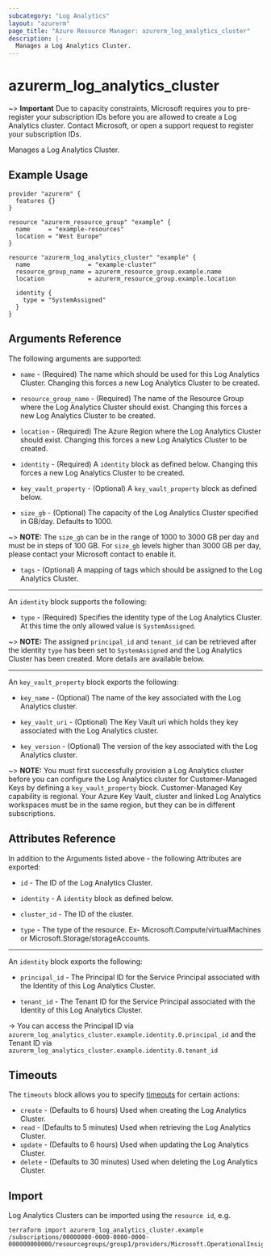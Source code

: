```yaml
---
subcategory: "Log Analytics"
layout: "azurerm"
page_title: "Azure Resource Manager: azurerm_log_analytics_cluster"
description: |-
  Manages a Log Analytics Cluster.
---
```


# azurerm_log_analytics_cluster


~> **Important** Due to capacity constraints, Microsoft requires you to pre-register your subscription IDs before you are allowed to create a Log Analytics cluster. Contact Microsoft, or open a support request to register your subscription IDs.

Manages a Log Analytics Cluster.

## Example Usage

```hcl
provider "azurerm" {
  features {}
}

resource "azurerm_resource_group" "example" {
  name     = "example-resources"
  location = "West Europe"
}

resource "azurerm_log_analytics_cluster" "example" {
  name                = "example-cluster"
  resource_group_name = azurerm_resource_group.example.name
  location            = azurerm_resource_group.example.location

  identity {
    type = "SystemAssigned"
  }
}
```

## Arguments Reference

The following arguments are supported:

* `name` - (Required) The name which should be used for this Log Analytics Cluster. Changing this forces a new Log Analytics Cluster to be created.

* `resource_group_name` - (Required) The name of the Resource Group where the Log Analytics Cluster should exist. Changing this forces a new Log Analytics Cluster to be created.

* `location` - (Required) The Azure Region where the Log Analytics Cluster should exist. Changing this forces a new Log Analytics Cluster to be created.

* `identity` - (Required)  A `identity` block as defined below. Changing this forces a new Log Analytics Cluster to be created.

* `key_vault_property` - (Optional)  A `key_vault_property` block as defined below.

* `size_gb` - (Optional) The capacity of the Log Analytics Cluster specified in GB/day. Defaults to 1000.

~> **NOTE:** The `size_gb` can be in the range of 1000 to 3000 GB per day and must be in steps of 100 GB. For `size_gb` levels higher than 3000 GB per day, please contact your Microsoft contact to enable it.

* `tags` - (Optional) A mapping of tags which should be assigned to the Log Analytics Cluster.

---

An `identity` block supports the following:

* `type` - (Required) Specifies the identity type of the Log Analytics Cluster. At this time the only allowed value is `SystemAssigned`.

~> **NOTE:** The assigned `principal_id` and `tenant_id` can be retrieved after the identity `type` has been set to `SystemAssigned` and the Log Analytics Cluster has been created. More details are available below.

---

An `key_vault_property` block exports the following:

* `key_name` - (Optional) The name of the key associated with the Log Analytics cluster.

* `key_vault_uri` - (Optional) The Key Vault uri which holds they key associated with the Log Analytics cluster.

* `key_version` - (Optional) The version of the key associated with the Log Analytics cluster.

~> **NOTE:** You must first successfully provision a Log Analytics cluster before you can configure the Log Analytics cluster for Customer-Managed Keys by defining a `key_vault_property` block. Customer-Managed Key capability is regional. Your Azure Key Vault, cluster and linked Log Analytics workspaces must be in the same region, but they can be in different subscriptions.

## Attributes Reference

In addition to the Arguments listed above - the following Attributes are exported: 

* `id` - The ID of the Log Analytics Cluster.

* `identity` - A `identity` block as defined below.

* `cluster_id` - The ID of the cluster.

* `type` - The type of the resource. Ex- Microsoft.Compute/virtualMachines or Microsoft.Storage/storageAccounts.

---

An `identity` block exports the following:

* `principal_id` - The Principal ID for the Service Principal associated with the Identity of this Log Analytics Cluster.

* `tenant_id` - The Tenant ID for the Service Principal associated with the Identity of this Log Analytics Cluster.

-> You can access the Principal ID via `azurerm_log_analytics_cluster.example.identity.0.principal_id` and the Tenant ID via `azurerm_log_analytics_cluster.example.identity.0.tenant_id`

## Timeouts

The `timeouts` block allows you to specify [timeouts](https://www.terraform.io/docs/configuration/resources.html#timeouts) for certain actions:

* `create` - (Defaults to 6 hours) Used when creating the Log Analytics Cluster.
* `read` - (Defaults to 5 minutes) Used when retrieving the Log Analytics Cluster.
* `update` - (Defaults to 6 hours) Used when updating the Log Analytics Cluster.
* `delete` - (Defaults to 30 minutes) Used when deleting the Log Analytics Cluster.

## Import

Log Analytics Clusters can be imported using the `resource id`, e.g.

```shell
terraform import azurerm_log_analytics_cluster.example /subscriptions/00000000-0000-0000-0000-000000000000/resourcegroups/group1/providers/Microsoft.OperationalInsights/clusters/cluster1
```